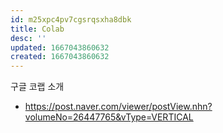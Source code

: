 ```yaml
---
id: m25xpc4pv7cgsrqsxha8dbk
title: Colab
desc: ''
updated: 1667043860632
created: 1667043860632
---
```


구글 코랩 소개
- https://post.naver.com/viewer/postView.nhn?volumeNo=26447765&vType=VERTICAL